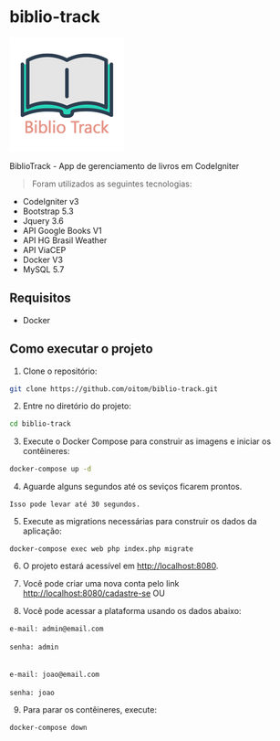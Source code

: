 
# biblio-track

  
![Logo](https://raw.githubusercontent.com/oitom/biblio-track/main/public/assets/images/logo-min.png)

BiblioTrack - App de gerenciamento de livros em CodeIgniter

> Foram utilizados as seguintes tecnologias:
 - CodeIgniter v3
 - Bootstrap 5.3
 - Jquery 3.6
 - API Google Books V1
 - API HG Brasil Weather
 - API ViaCEP
 - Docker V3
 - MySQL 5.7

  

## Requisitos

  

- Docker

  

## Como executar o projeto

  

1. Clone o repositório:

  

```bash
git clone https://github.com/oitom/biblio-track.git
```

  

2. Entre no diretório do projeto:

  

```bash
cd biblio-track
```

  

3. Execute o Docker Compose para construir as imagens e iniciar os contêineres:

  

```bash
docker-compose up -d
```

4. Aguarde alguns segundos até os seviços ficarem prontos.

```
Isso pode levar até 30 segundos.
```

  

5. Execute as migrations necessárias para construir os dados da aplicação:

  

```
docker-compose exec web php index.php migrate
```

  

6. O projeto estará acessível em [http://localhost:8080](http://localhost:8080).

  

7. Você pode criar uma nova conta pelo link [http://localhost:8080/cadastre-se](http://localhost:8080/cadastre-se) OU

  

8. Você pode acessar a plataforma usando os dados abaixo:

```
e-mail: admin@email.com

senha: admin

  
e-mail: joao@email.com

senha: joao
```

9. Para parar os contêineres, execute:

  

```bash
docker-compose down
```